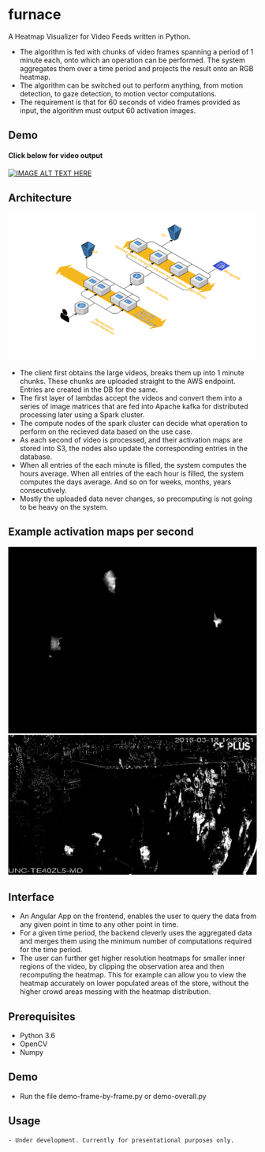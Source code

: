 # furnace
A Heatmap Visualizer for Video Feeds written in Python.
- The algorithm is fed with chunks of video frames spanning a period of 1 minute each, onto which an operation can be performed. The system aggregates them over a time period and projects the result onto an RGB heatmap.
- The algorithm can be switched out to perform anything, from motion detection, to gaze detection, to motion vector computations.
- The requirement is that for 60 seconds of video frames provided as input, the algorithm must output 60 activation images. 

## Demo
#### Click below for video output
[![IMAGE ALT TEXT HERE](https://img.youtube.com/vi/1jSxBtUcsRI/0.jpg)](https://www.youtube.com/watch?v=1jSxBtUcsRI)


## Architecture
![Image description](./docs/architecture.png)
- The client first obtains the large videos, breaks them up into 1 minute chunks. These chunks are uploaded straight to the AWS endpoint. Entries are created in the DB for the same.
- The first layer of lambdas accept the videos and convert them into a series of image matrices that are fed into Apache kafka for distributed processing later using a Spark cluster.
- The compute nodes of the spark cluster can decide what operation to perform on the recieved data based on the use case.
- As each second of video is processed, and their activation maps are stored into S3, the nodes also update the corresponding entries in the database.
- When all entries of the each minute is filled, the system computes the hours average. When all entries of the each hour is filled, the system computes the days average. And so on for weeks, months, years consecutively.
- Mostly the uploaded data never changes, so precomputing is not going to be heavy on the system.

## Example activation maps per second
![Image description](./docs/example-activationmap.jpg)
![Image description](./docs/example-activationmap2.jpg)

## Interface
- An Angular App on the frontend, enables the user to query the data from any given point in time to any other point in time.
- For a given time period, the backend cleverly uses the aggregated data and merges them using the minimum number of computations required for the time period.
- The user can further get higher resolution heatmaps for smaller inner regions of the video, by clipping the observation area and then recomputing the heatmap. This for example can allow you to view the heatmap accurately on lower populated areas of the store, without the higher crowd areas messing with the heatmap distribution.


## Prerequisites
- Python 3.6
- OpenCV
- Numpy

## Demo
- Run the file demo-frame-by-frame.py or demo-overall.py

## Usage
	- Under development. Currently for presentational purposes only.






